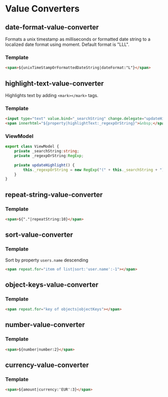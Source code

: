 # Value Converters

## date-format-value-converter

Formats a unix timestamp as milliseconds or formatted date string to a localized date format using moment.
Default format is "LLL".

### Template
```html
<span>${unixTimeStampOrFormattedDateString|dateFormat:"L"}</span>
```

## highlight-text-value-converter

Highlights text by adding `<mark></mark>` tags.

### Template
```html
<input type="text" value.bind="_searchString" change.delegate="updateHighlight()"/>
<span innerhtml="${property|highlightText:_regexpOrString}">&nbsp;</span>
```

### ViewModel
```typescript
export class ViewModel {
    private _searchString:string;
    private _regexpOrString:RegExp;
    
    private updateHighlight() {
        this._regexpOrString = new RegExp("(" + this._searchString + ")", "ig");
    }
}
```

## repeat-string-value-converter
### Template
```html
<span>${"."|repeatString:10}</span>
```

## sort-value-converter
### Template
Sort by property `users.name` descending
```html
<span repeat.for="item of list|sort:'user.name':-1"></span>
```

## object-keys-value-converter
### Template
```html
<span repeat.for="key of objects|objectKeys"></span>
```

## number-value-converter
### Template
```html
<span>${number|number:2}</span>
```

## currency-value-converter
### Template
```html
<span>${amount|currency:'EUR':3}</span>
```
